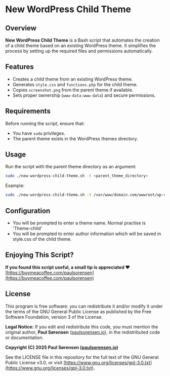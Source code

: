 # New WordPress Child Theme

## Overview
**New WordPress Child Theme** is a Bash script that automates the creation of a child theme based on an existing WordPress theme. It simplifies the process by setting up the required files and permissions automatically.

## Features
- Creates a child theme from an existing WordPress theme.
- Generates `style.css` and `functions.php` for the child theme.
- Copies `screenshot.png` from the parent theme if available.
- Sets proper ownership (`www-data:www-data`) and secure permissions.

## Requirements
Before running the script, ensure that:
- You have `sudo` privileges.
- The parent theme exists in the WordPress themes directory.

## Usage
Run the script with the parent theme directory as an argument:
```bash
sudo ./new-wordpress-child-theme.sh -t <parent_theme_directory>
```
Example:
```bash
sudo ./new-wordpress-child-theme.sh -t /var/www/domain.com/wwwroot/wp-content/themes/ParentTheme
```

## Configuration
- You will be prompted to enter a theme name. Normal practise is 'Theme-child'
- You will be prompted to enter author information which will be saved in style.css of the child theme.

## Enjoying This Script?
**If you found this script useful, a small tip is appreciated ❤️**  
[https://buymeacoffee.com/paulsorensen](https://buymeacoffee.com/paulsorensen)

## License
This program is free software: you can redistribute it and/or modify it under the terms of the GNU General Public License as published by the Free Software Foundation, version 3 of the License.

**Legal Notice:** If you edit and redistribute this code, you must mention the original author, **Paul Sørensen** ([paulsorensen.io](https://paulsorensen.io)), in the redistributed code or documentation.

**Copyright (C) 2025 Paul Sørensen ([paulsorensen.io](https://paulsorensen.io))**

See the LICENSE file in this repository for the full text of the GNU General Public License v3.0, or visit [https://www.gnu.org/licenses/gpl-3.0.txt](https://www.gnu.org/licenses/gpl-3.0.txt).